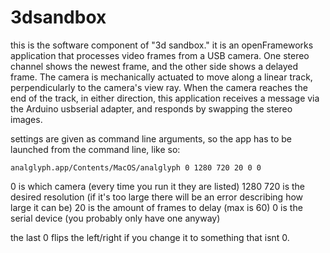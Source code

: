 # 3dsandbox
this is the software component of "3d sandbox." it is an openFrameworks application that processes video frames from a USB camera. One stereo channel shows the newest frame, and the other side shows a delayed frame. The camera is mechanically actuated to move along a linear track, perpendicularly to the camera's view ray. When the camera reaches the end of the track, in either direction, this application receives a message via the Arduino usbserial adapter, and responds by swapping the stereo images.

settings are given as command line arguments, so the app has to be launched from the command line, like so:

	analglyph.app/Contents/MacOS/analglyph 0 1280 720 20 0 0

0 is which camera (every time you run it they are listed)
1280 720 is the desired resolution (if it's too large there will be an error describing how large it can be)
20 is the amount of frames to delay (max is 60)
0 is the serial device (you probably only have one anyway)

the last 0 flips the left/right if you change it to something that isnt 0.
